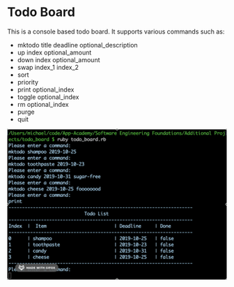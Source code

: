 # Todo Board

This is a console based todo board. It supports various commands such as:
* mktodo title deadline optional_description
* up index optional_amount
* down index optional_amount
* swap index_1 index_2
* sort
* priority
* print optional_index
* toggle optional_index
* rm optional_index
* purge
* quit

![Todo Board](todo_board.gif)